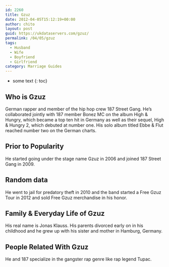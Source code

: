 ```yaml
---
id: 2260
title: Gzuz
date: 2012-04-05T15:12:19+00:00
author: chito
layout: post
guid: https://ukdataservers.com/gzuz/
permalink: /04/05/gzuz
tags:
  - Husband
  - Wife
  - Boyfriend
  - Girlfriend
category: Marriage Guides
---
```


* some text
{: toc}


## Who is  Gzuz
                  
                  
                  
German rapper and member of the hip hop crew 187 Street Gang. He&#8217;s collaborated jointly with 187 member Bonez MC on the album High & Hungry, which became a top ten hit in Germany as well as their sequel, High & Hungry 2, which debuted at number one. His solo album titled Ebbe & Flut reached number two on the German charts.
                  
                
                
                
## Prior to Popularity 
                  
                  
                  
He started going under the stage name Gzuz in 2006 and joined 187 Street Gang in 2009.
                  
                
                
                
## Random data 
                  
                  
                  
He went to jail for predatory theft in 2010 and the band started a Free Gzuz Tour in 2012 and sold Free Gzuz merchandise in his honor.
                  
                
                
                
## Family & Everyday Life of Gzuz
                  
                  
                  
His real name is Jonas Klauss. His parents divorced early on in his childhood and he grew up with his sister and mother in Hamburg, Germany.
                  
                
                
                
## People Related With  Gzuz
                  
                  
                  
He and 187 specialize in the gangster rap genre like rap legend Tupac.
                  
                
              
            
          
          
          
    
    
  
